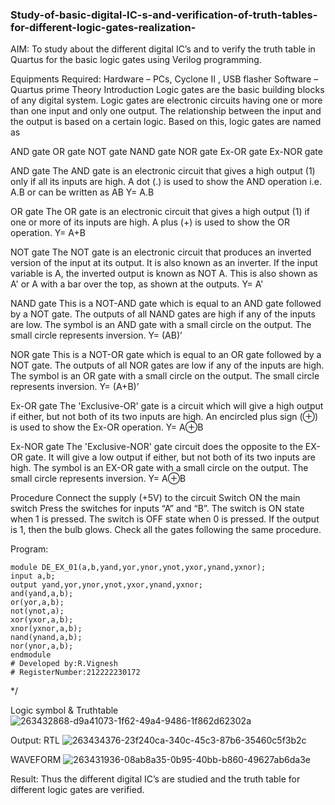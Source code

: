 ### Study-of-basic-digital-IC-s-and-verification-of-truth-tables-for-different-logic-gates-realization-
AIM: To study about the different digital IC’s and to verify the truth table in Quartus for the basic logic gates using Verilog programming.

Equipments Required: Hardware – PCs, Cyclone II , USB flasher Software – Quartus prime Theory Introduction Logic gates are the basic building blocks of any digital system. Logic gates are electronic circuits having one or more than one input and only one output. The relationship between the input and the output is based on a certain logic. Based on this, logic gates are named as

AND gate OR gate NOT gate NAND gate NOR gate Ex-OR gate Ex-NOR gate

AND gate The AND gate is an electronic circuit that gives a high output (1) only if all its inputs are high. A dot (.) is used to show the AND operation i.e. A.B or can be written as AB
Y= A.B

OR gate The OR gate is an electronic circuit that gives a high output (1) if one or more of its inputs are high. A plus (+) is used to show the OR operation.
Y= A+B

NOT gate The NOT gate is an electronic circuit that produces an inverted version of the input at its output. It is also known as an inverter. If the input variable is A, the inverted output is known as NOT A. This is also shown as A' or A with a bar over the top, as shown at the outputs.
Y= A'

NAND gate This is a NOT-AND gate which is equal to an AND gate followed by a NOT gate. The outputs of all NAND gates are high if any of the inputs are low. The symbol is an AND gate with a small circle on the output. The small circle represents inversion.
Y= (AB)’

NOR gate This is a NOT-OR gate which is equal to an OR gate followed by a NOT gate. The outputs of all NOR gates are low if any of the inputs are high. The symbol is an OR gate with a small circle on the output. The small circle represents inversion.
Y= (A+B)’

Ex-OR gate The 'Exclusive-OR' gate is a circuit which will give a high output if either, but not both of its two inputs are high. An encircled plus sign (⊕) is used to show the Ex-OR operation.
Y= A⊕B

Ex-NOR gate The 'Exclusive-NOR' gate circuit does the opposite to the EX-OR gate. It will give a low output if either, but not both of its two inputs are high. The symbol is an EX-OR gate with a small circle on the output. The small circle represents inversion.
Y= A⊕B

Procedure Connect the supply (+5V) to the circuit Switch ON the main switch Press the switches for inputs “A” and “B”. The switch is ON state when 1 is pressed. The switch is OFF state when 0 is pressed. If the output is 1, then the bulb glows. Check all the gates following the same procedure.

Program:
```
module DE_EX_01(a,b,yand,yor,ynor,ynot,yxor,ynand,yxnor);
input a,b;
output yand,yor,ynor,ynot,yxor,ynand,yxnor;
and(yand,a,b);
or(yor,a,b);
not(ynot,a);
xor(yxor,a,b);
xnor(yxnor,a,b);
nand(ynand,a,b);
nor(ynor,a,b);
endmodule
# Developed by:R.Vignesh
# RegisterNumber:212222230172
```
*/

Logic symbol & Truthtable
![263432868-d9a41073-1f62-49a4-9486-1f862d62302a](https://github.com/VigneshR2005/Study-of-basic-digital-IC-s-and-verification-of-truth-tables-for-different-logic-gates-realization-/assets/119401246/3f8270c1-d519-450c-8557-a89b9ee1368d)

Output: RTL
![263434376-23f240ca-340c-45c3-87b6-35460c5f3b2c](https://github.com/VigneshR2005/Study-of-basic-digital-IC-s-and-verification-of-truth-tables-for-different-logic-gates-realization-/assets/119401246/dcb43712-eb05-4581-a13e-be1d6c549885)

WAVEFORM
![263431936-08ab8a35-0b95-40bb-b860-49627ab6da3e](https://github.com/VigneshR2005/Study-of-basic-digital-IC-s-and-verification-of-truth-tables-for-different-logic-gates-realization-/assets/119401246/4b2b5d29-c9be-4217-89e7-7287358f320b)

Result: Thus the different digital IC’s are studied and the truth table for different logic gates are verified.


